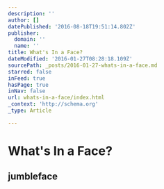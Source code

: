 ```yaml
---
description: ''
author: []
datePublished: '2016-08-18T19:51:14.802Z'
publisher:
  domain: ''
  name: ''
title: What's In a Face?
dateModified: '2016-01-27T08:28:18.109Z'
sourcePath: _posts/2016-01-27-whats-in-a-face.md
starred: false
inFeed: true
hasPage: true
inNav: false
url: whats-in-a-face/index.html
_context: 'http://schema.org'
_type: Article

---
```

# What's In a Face?

<article style=""><h1>jumbleface</h1></article>